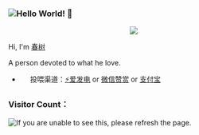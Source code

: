 ### ![Hello World!](https://glitch-art.vercel.app/api/simple?word={Hello%20World}) 👋
<div align="center" ><img order-radius="100px" src="https://cdn.jsdelivr.net/gh/NianBroken/NianBroken/WriteCodes.gif"/></div>

Hi, I'm [春树]()

A person devoted to what he love.
- <img src='https://github.com/user-attachments/assets/830f9d78-a85c-4d62-be5e-cc0af727eabe' width='16px' /> 投喂渠道：[⚡爱发电](https://afdian.com/a/chunshu) or [微信赞赏](https://github.com/521-baby/521-baby/blob/main/DONATE.md) or [支付宝](https://github.com/521-baby/521-baby/blob/main/DONATE2.md)</del>

### Visitor Count：
<img src="https://count.kjchmc.cn/get/@521-baby?theme=gelbooru" alt="If you are unable to see this, please refresh the page.">
